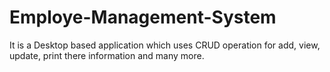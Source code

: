 # Employe-Management-System
It is a Desktop based application which uses CRUD operation for add, view, update, print there information and many more.
